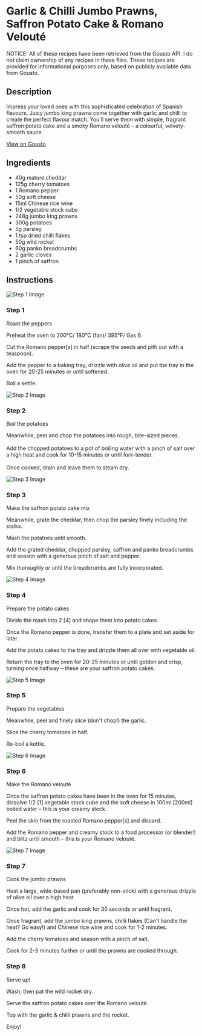 # Garlic & Chilli Jumbo Prawns, Saffron Potato Cake & Romano Velouté

NOTICE: All of these recipes have been retrieved from the Gousto API. I do not claim ownership of any recipes in these files. These recipes are provided for informational purposes only, based on publicly available data from Gousto.

## Description

Impress your loved ones with this sophisticated celebration of Spanish flavours. Juicy jumbo king prawns come together with garlic and chilli to create the perfect flavour match. You'll serve them with simple, fragrant saffron potato cake and a smoky Romano velouté – a colourful, velvety-smooth sauce.

[View on Gousto](https://www.gousto.co.uk/recipes/cookbook/garlic-chilli-jumbo-prawns-saffron-potato-cake-romano-veloute)

## Ingredients

- 40g mature cheddar
- 125g cherry tomatoes
- 1 Romano pepper
- 50g soft cheese
- 15ml Chinese rice wine
- 1/2 vegetable stock cube
- 248g jumbo king prawns
- 300g potatoes
- 5g parsley
- 1 tsp dried chilli flakes
- 50g wild rocket
- 60g panko breadcrumbs
- 2 garlic cloves
- 1 pinch of saffron

## Instructions

![Step 1 Image](https://production-media.gousto.co.uk/cms/recipe-step-image/1631.-step-1-x200.jpg)

### Step 1

Roast the peppers


Preheat the oven to 200°C/ 180°C (fan)/ 395°F/ Gas 6.


Cut the Romano pepper<span class="text-danger">[s]</span> in half (scrape the seeds and pith out with a teaspoon).


Add the pepper to a baking tray, drizzle with olive oil and put the tray in the oven for 20-25 minutes or until softened.


Boil a kettle.

![Step 2 Image](https://production-media.gousto.co.uk/cms/recipe-step-image/1631.-step-2-x200.jpg)

### Step 2

Boil the potatoes


Meanwhile, peel and chop the potatoes into rough, bite-sized pieces.<br /><br />Add the chopped potatoes to a pot of boiling water with a pinch of salt over a high heat and cook for 10-15 minutes or until fork-tender.<br /><br />Once cooked, drain and leave them to steam dry.

![Step 3 Image](https://production-media.gousto.co.uk/cms/recipe-step-image/1631.-step-3-x200.jpg)

### Step 3

Make the saffron potato cake mix


Meanwhile, grate the cheddar, then chop the parsley finely including the stalks.


Mash the potatoes until smooth.


Add the grated cheddar, chopped parsley, saffron and panko breadcrumbs and season with a generous pinch of salt and pepper.


Mix thoroughly or until the breadcrumbs are fully incorporated.

![Step 4 Image](https://production-media.gousto.co.uk/cms/recipe-step-image/1631.-step-4-x200.jpg)

### Step 4

Prepare the potato cakes


Divide the mash into 2 <span class="text-danger">[4]</span> and shape them into potato cakes.


Once the Romano pepper is done, transfer them to a plate and set aside for later.


Add the potato cakes to the tray and drizzle them all over with vegetable oil.


Return the tray to the oven for 20-25 minutes or until golden and crisp, turning once halfway – these are your saffron potato cakes.

![Step 5 Image](https://production-media.gousto.co.uk/cms/recipe-step-image/1631.-step-5-x200.jpg)

### Step 5

Prepare the vegetables


Meanwhile, peel and finely slice (don't chop!) the garlic.


Slice the cherry tomatoes in half.


Re-boil a kettle.

![Step 6 Image](https://production-media.gousto.co.uk/cms/recipe-step-image/1631.-step-6-x200.jpg)

### Step 6

Make the Romano velouté


Once the saffron potato cakes have been in the oven for 15 minutes, dissolve 1/2 <span class="text-danger">[1]</span> vegetable stock cube and the soft cheese in 100ml <span class="text-danger">[200ml]</span> boiled water – this is your creamy stock.


Peel the skin from the roasted Romano pepper<span class="text-danger">[s] </span>and discard.


Add the Romano pepper and creamy stock to a food processor (or blender!) and blitz until smooth – this is your Romano velouté.

![Step 7 Image](https://production-media.gousto.co.uk/cms/recipe-step-image/1631.-step-7-x200.jpg)

### Step 7

Cook the jumbo prawns


Heat a large, wide-based pan (preferably non-stick) with a generous drizzle of olive oil over a high heat


Once hot, add the garlic and cook for 30 seconds or until fragrant.


Once fragrant, add the jumbo king prawns, chilli flakes (Can't handle the heat? Go easy!) and Chinese rice wine and cook for 1-2 minutes. 


Add the cherry tomatoes and season with a pinch of salt.


Cook for 2-3 minutes further or until the prawns are cooked through.

### Step 8

Serve up!


Wash, then pat the wild rocket dry.


Serve the saffron potato cakes over the Romano velouté.


Top with the garlic &amp; chilli prawns and the rocket.


Enjoy!

